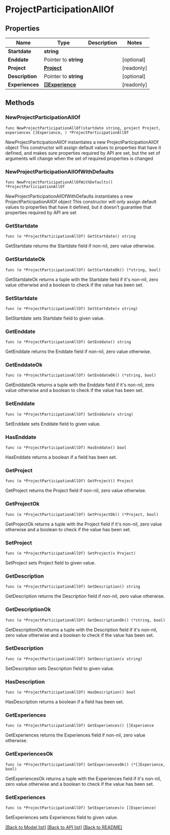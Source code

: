 # ProjectParticipationAllOf

## Properties

Name | Type | Description | Notes
------------ | ------------- | ------------- | -------------
**Startdate** | **string** |  | 
**Enddate** | Pointer to **string** |  | [optional] 
**Project** | [**Project**](Project.md) |  | [readonly] 
**Description** | Pointer to **string** |  | [optional] 
**Experiences** | [**[]Experience**](Experience.md) |  | [readonly] 

## Methods

### NewProjectParticipationAllOf

`func NewProjectParticipationAllOf(startdate string, project Project, experiences []Experience, ) *ProjectParticipationAllOf`

NewProjectParticipationAllOf instantiates a new ProjectParticipationAllOf object
This constructor will assign default values to properties that have it defined,
and makes sure properties required by API are set, but the set of arguments
will change when the set of required properties is changed

### NewProjectParticipationAllOfWithDefaults

`func NewProjectParticipationAllOfWithDefaults() *ProjectParticipationAllOf`

NewProjectParticipationAllOfWithDefaults instantiates a new ProjectParticipationAllOf object
This constructor will only assign default values to properties that have it defined,
but it doesn't guarantee that properties required by API are set

### GetStartdate

`func (o *ProjectParticipationAllOf) GetStartdate() string`

GetStartdate returns the Startdate field if non-nil, zero value otherwise.

### GetStartdateOk

`func (o *ProjectParticipationAllOf) GetStartdateOk() (*string, bool)`

GetStartdateOk returns a tuple with the Startdate field if it's non-nil, zero value otherwise
and a boolean to check if the value has been set.

### SetStartdate

`func (o *ProjectParticipationAllOf) SetStartdate(v string)`

SetStartdate sets Startdate field to given value.


### GetEnddate

`func (o *ProjectParticipationAllOf) GetEnddate() string`

GetEnddate returns the Enddate field if non-nil, zero value otherwise.

### GetEnddateOk

`func (o *ProjectParticipationAllOf) GetEnddateOk() (*string, bool)`

GetEnddateOk returns a tuple with the Enddate field if it's non-nil, zero value otherwise
and a boolean to check if the value has been set.

### SetEnddate

`func (o *ProjectParticipationAllOf) SetEnddate(v string)`

SetEnddate sets Enddate field to given value.

### HasEnddate

`func (o *ProjectParticipationAllOf) HasEnddate() bool`

HasEnddate returns a boolean if a field has been set.

### GetProject

`func (o *ProjectParticipationAllOf) GetProject() Project`

GetProject returns the Project field if non-nil, zero value otherwise.

### GetProjectOk

`func (o *ProjectParticipationAllOf) GetProjectOk() (*Project, bool)`

GetProjectOk returns a tuple with the Project field if it's non-nil, zero value otherwise
and a boolean to check if the value has been set.

### SetProject

`func (o *ProjectParticipationAllOf) SetProject(v Project)`

SetProject sets Project field to given value.


### GetDescription

`func (o *ProjectParticipationAllOf) GetDescription() string`

GetDescription returns the Description field if non-nil, zero value otherwise.

### GetDescriptionOk

`func (o *ProjectParticipationAllOf) GetDescriptionOk() (*string, bool)`

GetDescriptionOk returns a tuple with the Description field if it's non-nil, zero value otherwise
and a boolean to check if the value has been set.

### SetDescription

`func (o *ProjectParticipationAllOf) SetDescription(v string)`

SetDescription sets Description field to given value.

### HasDescription

`func (o *ProjectParticipationAllOf) HasDescription() bool`

HasDescription returns a boolean if a field has been set.

### GetExperiences

`func (o *ProjectParticipationAllOf) GetExperiences() []Experience`

GetExperiences returns the Experiences field if non-nil, zero value otherwise.

### GetExperiencesOk

`func (o *ProjectParticipationAllOf) GetExperiencesOk() (*[]Experience, bool)`

GetExperiencesOk returns a tuple with the Experiences field if it's non-nil, zero value otherwise
and a boolean to check if the value has been set.

### SetExperiences

`func (o *ProjectParticipationAllOf) SetExperiences(v []Experience)`

SetExperiences sets Experiences field to given value.



[[Back to Model list]](../README.md#documentation-for-models) [[Back to API list]](../README.md#documentation-for-api-endpoints) [[Back to README]](../README.md)


